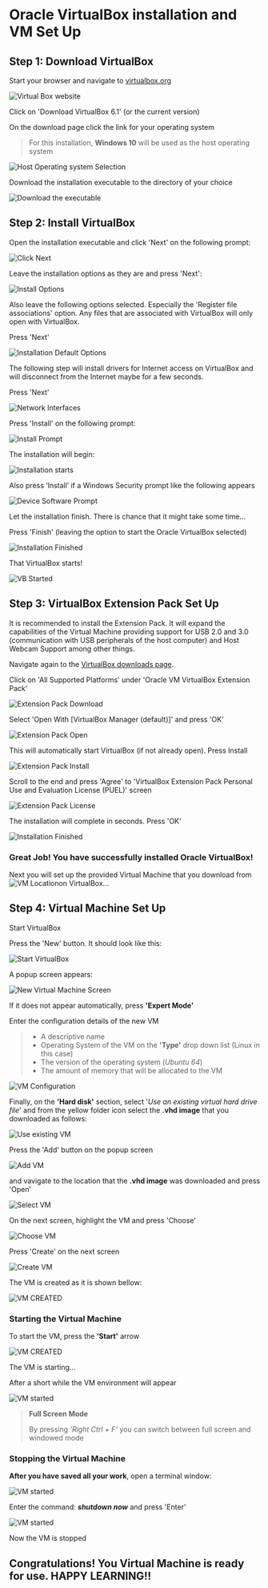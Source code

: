 # Oracle VirtualBox installation and VM Set Up

## **Step 1: Download VirtualBox**

Start your browser and navigate to [virtualbox.org](https://www.virtualbox.org/)

![Virtual Box website](images/01_virtual_box_org.png)

Click on 'Download VirtualBox 6.1' (or the current version)

On the download page click the link for your operating system

> For this installation, **Windows 10** will be used as the host operating system

![Host Operating system Selection](images/02_virtual_box_host.png)

Download the installation executable to the directory of your choice

![Download the executable](images/03_download.png)

## **Step 2: Install VirtualBox**

Open the installation executable and click 'Next' on the following prompt:

![Click Next](images/04_Install_Next.png)

Leave the installation options as they are and press 'Next':

![Install Options](images/05_install_defaults.png)

Also leave the following options selected. Especially the 'Register file associations' option. Any files that are associated with VirtualBox will only open with VirtualBox.

Press 'Next'

![Installation Default Options](images/06_install_options.png)

The following step will install drivers for Internet access on VirtualBox and will disconnect from the Internet maybe for a few seconds.

Press 'Next'

![Network Interfaces](images/07_Network.png)

Press 'Install' on the following prompt:

![Install Prompt](images/08_Install.png)

The installation will begin:

![Installation starts](images/09_Install_Start.png)

Also press ‘Install’ if a Windows Security prompt like the following appears

![Device Software Prompt](images/10_device_software.png)

Let the installation finish. There is chance that it might take some time...

Press 'Finish' (leaving the option to start the Oracle VirtualBox selected)

![Installation Finished](images/11_VB_install_finish.png)

That VirtualBox starts!

![VB Started](images/12_VirtualBox.png)

## **Step 3: VirtualBox Extension Pack Set Up**

It is recommended to install the Extension Pack. It will expand the capabilities of the Virtual Machine providing support for USB 2.0 and 3.0 (communication with USB peripherals of the host computer) and Host Webcam Support among other things.

Navigate again to the [VirtualBox downloads page](https://www.virtualbox.org/wiki/Downloads).

Click on 'All Supported Platforms' under 'Oracle VM VirtualBox Extension Pack'

![Extension Pack Download](13_Extension_Pack_Download.png)

Select 'Open With [VirtualBox Manager (default)]' and press 'OK'

![Extension Pack Open](images/14_Extension_Pack.png)

This will automatically start VirtualBox (if not already open). Press Install

![Extension Pack Install](images/15_Extension_Pack_install.png)

Scroll to the end and press 'Agree' to 'VirtualBox Extension Pack Personal Use and Evaluation License (PUEL)' screen

![Extension Pack License](images/16_Extension_Pack_License.png)

The installation will complete in seconds. Press 'OK'

![Installation Finished](images/17_Installation_Finish.png)

### **Great Job! You have successfully installed Oracle VirtualBox!**

Next you will set up the provided Virtual Machine that you download from ![VM Location](https://www.test.com)on VirtualBox...

## **Step 4: Virtual Machine Set Up**

Start VirtualBox

Press the 'New' button. It should look like this:

![Start VirtualBox](images/18_Start_Virtual_Box.png)

A popup screen appears:

![New Virtual Machine Screen](images/19_New_VM_01.png)

If it does not appear automatically, press **'Expert Mode'**

Enter the configuration details of the new VM

> - A descriptive name
> - Operating System of the VM on the **'Type'** drop down list (Linux in this case)
> - The version of the operating system (_Ubuntu 64_)
> - The amount of memory that will be allocated to the VM

![VM Configuration](images/19_New_VM_02.png)

Finally, on the **'Hard disk'** section, select '_Use an existing virtual hard drive file_' and from the yellow folder icon select the **.vhd image** that you downloaded as follows:

![Use existing VM](images/19_New_VM_03.png)

Press the 'Add' button on the popup screen

![Add VM](images/19_New_VM_04.png)

and vavigate to the location that the **.vhd image** was downloaded and press 'Open'

![Select VM](images/19_New_VM_05.png)

On the next screen, highlight the VM and press 'Choose'

![Choose VM](images/19_New_VM_06.png)

Press 'Create' on the next screen

![Create VM](images/19_New_VM_07.png)

The VM is created as it is shown bellow:

![VM CREATED](images/19_New_VM_08.png)

### **Starting the Virtual Machine**

To start the VM, press the **'Start'** arrow

![VM CREATED](images/20_Start_VM.png)

The VM is starting...

After a short while the VM environment will appear

![VM started](images/21_VM_Started.png)

> **Full Screen Mode**
>
> By pressing _'Right Ctrl + F'_ you can switch between full screen and windowed mode

### **Stopping the Virtual Machine**

**After you have saved all your work**, open a terminal window:

![VM started](images/22_VM_Terminal.png)

Enter the command: **_shutdown now_** and press 'Enter'

![VM started](images/23_VM_Shutdown.png)

Now the VM is stopped

## **Congratulations! You Virtual Machine is ready for use. HAPPY LEARNING!!**
